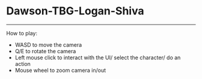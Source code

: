 # Dawson-TBG-Logan-Shiva
--------------
How to play:
- WASD to move the camera
- Q/E to rotate the camera
- Left mouse click to interact with the UI/ select the character/ do an action
- Mouse wheel to zoom camera in/out
